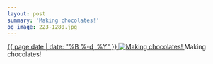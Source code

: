 ```yaml
---
layout: post
summary: 'Making chocolates!'
og_image: 223-1280.jpg
---
```


<p>
 <time>
  <a href="/223">
   {{ page.date | date: "%B %-d, %Y" }}
  </a>
 </time>
 <a href="/223">
  <img alt="Making chocolates!" data-taken="11/21/2013" sizes="(min-width: 700px) 50vw, calc(100vw - 2rem)" src="{{ site.assets_url }}/223-640.jpg" srcset="{{ site.assets_url }}/223-1280.jpg 1280w, {{ site.assets_url }}/223-960.jpg 960w, {{ site.assets_url }}/223-640.jpg 640w, {{ site.assets_url }}/223-320.jpg 320w"/>
 </a>
 <span>
  Making chocolates!
 </span>
</p>
